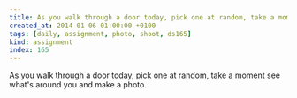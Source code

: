 ```yaml
---
title: As you walk through a door today, pick one at random, take a moment see what's around you and make a photo.
created_at: 2014-01-06 01:00:00 +0100
tags: [daily, assignment, photo, shoot, ds165]
kind: assignment
index: 165
---
```


As you walk through a door today, pick one at random, take a moment see what's around you and make a photo.
